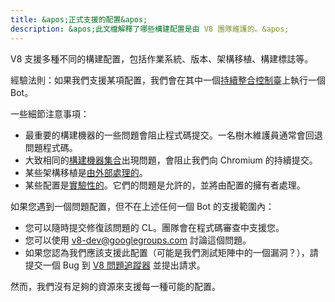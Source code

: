 ```yaml
---
title: &apos;正式支援的配置&apos;
description: &apos;此文檔解釋了哪些構建配置是由 V8 團隊維護的。&apos;
---
```

V8 支援多種不同的構建配置，包括作業系統、版本、架構移植、構建標誌等。

經驗法則：如果我們支援某項配置，我們會在其中一個[持續整合控制臺](https://ci.chromium.org/p/v8/g/main/console)上執行一個 Bot。

一些細節注意事項：

- 最重要的構建機器的一些問題會阻止程式碼提交。一名樹木維護員通常會回退問題程式碼。
- 大致相同的[構建機器集合](https://chromium.googlesource.com/infra/infra/+/main/infra/services/lkgr_finder/config/v8_cfg.pyl)出現問題，會阻止我們向 Chromium 的持續提交。
- 某些架構移植是[由外部處理的](/docs/ports)。
- 某些配置是[實驗性的](https://ci.chromium.org/p/v8/g/experiments/console)。它們的問題是允許的，並將由配置的擁有者處理。

如果您遇到一個問題配置，但不在上述任何一個 Bot 的支援範圍內：

- 您可以隨時提交修復該問題的 CL。團隊會在程式碼審查中支援您。
- 您可以使用 v8-dev@googlegroups.com 討論這個問題。
- 如果您認為我們應該支援此配置（可能是我們測試矩陣中的一個漏洞？），請提交一個 Bug 到 [V8 問題追蹤器](https://bugs.chromium.org/p/v8/issues/entry) 並提出請求。

然而，我們沒有足夠的資源來支援每一種可能的配置。
